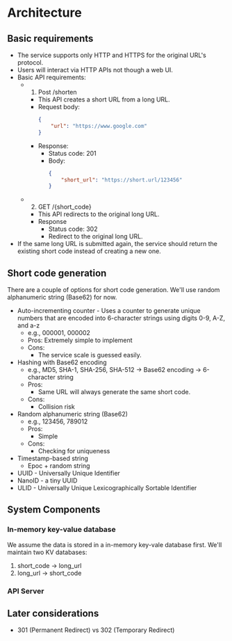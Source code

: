 # Architecture

## Basic requirements

* The service supports only HTTP and HTTPS for the original URL's protocol.
* Users will interact via HTTP APIs not though a web UI.
* Basic API requirements:
    * 1. Post /shorten
        * This API creates a short URL from a long URL.
        * Request body:
            ```json
            {
                "url": "https://www.google.com"
            }
            ```
        * Response:
            * Status code: 201
            * Body:
                ```json
                {
                    "short_url": "https://short.url/123456"
                }
                ```

    * 2. GET /{short_code}
        * This API redirects to the original long URL.
        * Response
            * Status code: 302
            * Redirect to the original long URL.          
* If the same long URL is submitted again, the service should return the existing short code instead of creating a new one.

## Short code generation

There are a couple of options for short code generation. We'll use random alphanumeric string (Base62) for now.

* Auto-incrementing counter - Uses a counter to generate unique numbers that are encoded into 6-character strings using digits 0-9, A-Z, and a-z
    * e.g., 000001, 000002
    * Pros: Extremely simple to implement
    * Cons:
        * The service scale is guessed easily.
* Hashing with Base62 encoding
    * e.g., MD5, SHA-1, SHA-256, SHA-512 -> Base62 encoding -> 6-character string
    * Pros:
        * Same URL will always generate the same short code.
    * Cons:
        * Collision risk
* Random alphanumeric string (Base62)
    * e.g., 123456, 789012
    * Pros:
        * Simple
    * Cons:
        * Checking for uniqueness
* Timestamp-based string
    * Epoc + random string
* UUID - Universally Unique Identifier
* NanoID - a tiny UUID
* ULID - Universally Unique Lexicographically Sortable Identifier

## System Components

### In-memory key-value database

We assume the data is stored in a in-memory key-vale database first. We'll maintain two KV databases:

1. short_code -> long_url
2. long_url -> short_code

### API Server


## Later considerations

* 301 (Permanent Redirect) vs 302 (Temporary Redirect)
